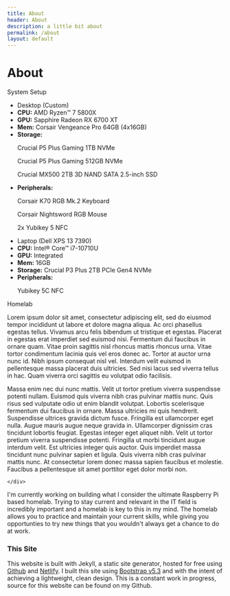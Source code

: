 ```yaml
---
title: About
header: About
description: a little bit about
permalink: /about
layout: default
---
```

<h1 class="display-6">About</h1>

<p class="h5">System Setup</p>
<div class="container text-left">
  <div class="row">
    <div class="col-6">
    <ul class="list-group">
        <li class="list-group-item list-group-item-dark fw-bold">Desktop (Custom)</li>
        <li class="list-group-item"><strong>CPU:</strong> AMD Ryzen™ 7 5800X</li>
        <li class="list-group-item"><strong>GPU:</strong> Sapphire Radeon RX 6700 XT</li>
        <li class="list-group-item"><strong>Mem:</strong> Corsair Vengeance Pro 64GB (4x16GB)</li> 
        <li class="list-group-item">
          <div class="d-flex w-100 justify-content-between">
            <strong>Storage:</strong>
          </div>
          <p class="mb-1 ms-2">Crucial P5 Plus Gaming 1TB NVMe</p>
          <p class="mb-1 ms-2">Crucial P5 Plus Gaming 512GB NVMe</p>
          <p class="mb-1 ms-2">Crucial MX500 2TB 3D NAND SATA 2.5-inch SSD</p>
        </li> 
        <li class="list-group-item">
          <div class="d-flex w-100 justify-content-between">
            <strong>Peripherals:</strong>
          </div>
          <p class="mb-1 ms-2">Corsair K70 RGB Mk.2 Keyboard</p>
          <p class="mb-1 ms-2">Corsair Nightsword RGB Mouse</p>
          <p class="mb-1 ms-2">2x Yubikey 5 NFC </p>
        </li>     
    </ul>
    </div>
    <div class="col-6">
    <ul class="list-group">
        <li class="list-group-item list-group-item-dark fw-bold">Laptop (Dell XPS 13 7390)</li>
        <li class="list-group-item"><strong>CPU:</strong> Intel® Core™ i7-10710U</li>
        <li class="list-group-item"><strong>GPU:</strong> Integrated</li>
        <li class="list-group-item"><strong>Mem:</strong> 16GB</li> 
        <li class="list-group-item"><strong>Storage:</strong> Crucial P3 Plus 2TB PCIe Gen4 NVMe</li> 
        <li class="list-group-item">
          <div class="d-flex w-100 justify-content-between">
            <strong>Peripherals:</strong>
          </div>
          <p class="mb-1 ms-2">Yubikey 5C NFC</p>
        </li>     
    </ul>
    </div>
  </div>
</div>

<p class="h5">Homelab</p>
<div class="container text-left">
  <div class="row">
    <div class="col-4"><p class="lead">
    Lorem ipsum dolor sit amet, consectetur adipiscing elit, sed do eiusmod tempor incididunt ut labore et dolore magna aliqua. Ac orci phasellus egestas tellus. Vivamus arcu felis bibendum ut tristique et egestas. Placerat in egestas erat imperdiet sed euismod nisi. Fermentum dui faucibus in ornare quam. Vitae proin sagittis nisl rhoncus mattis rhoncus urna. Vitae tortor condimentum lacinia quis vel eros donec ac. Tortor at auctor urna nunc id. Nibh ipsum consequat nisl vel. Interdum velit euismod in pellentesque massa placerat duis ultricies. Sed nisi lacus sed viverra tellus in hac. Quam viverra orci sagittis eu volutpat odio facilisis.
    </p>
    <p>
    Massa enim nec dui nunc mattis. Velit ut tortor pretium viverra suspendisse potenti nullam. Euismod quis viverra nibh cras pulvinar mattis nunc. Quis risus sed vulputate odio ut enim blandit volutpat. Lobortis scelerisque fermentum dui faucibus in ornare. Massa ultricies mi quis hendrerit. Suspendisse ultrices gravida dictum fusce. Fringilla est ullamcorper eget nulla. Augue mauris augue neque gravida in. Ullamcorper dignissim cras tincidunt lobortis feugiat. Egestas integer eget aliquet nibh. Velit ut tortor pretium viverra suspendisse potenti. Fringilla ut morbi tincidunt augue interdum velit. Est ultricies integer quis auctor. Quis imperdiet massa tincidunt nunc pulvinar sapien et ligula. Quis viverra nibh cras pulvinar mattis nunc. At consectetur lorem donec massa sapien faucibus et molestie. Faucibus a pellentesque sit amet porttitor eget dolor morbi non.
    </p>
    </div>
    <div class="col-8">
    
    </div>
  </div>
</div>
I'm currently working on building what I consider the ultimate Raspberry Pi based homelab. Trying to stay current and relevant in the IT field is incredibly important and a homelab is key to this in my mind. The homelab allows you to practice and maintain your current skills, while giving you opportunties to try new things that you wouldn't always get a chance to do at work.

### This Site
This website is built with Jekyll, a static site generator, hosted for free using [Github](https://github.com/) and [Netlify](https://www.netlify.com/). I built this site using [Bootstrap v5.3](https://getbootstrap.com/) and with the intent of achieving a lightweight, clean design. This is a constant work in progress, source for this website can be found on my Github.